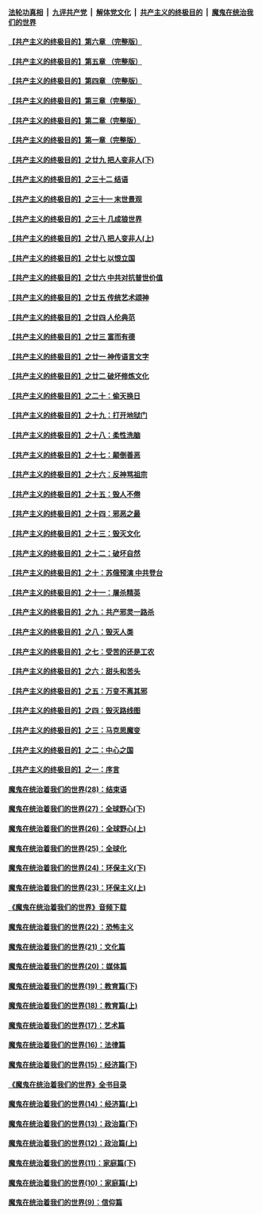 

####  [法轮功真相](../../../../basic/blob/master/README.md?t=05111102) &nbsp;|&nbsp; [九评共产党](../../../../9ping.md/blob/master/README.md?t=05111102) &nbsp;|&nbsp; [解体党文化](../../../../jtdwh.md/blob/master/README.md?t=05111102)  &nbsp;|&nbsp; [共产主义的终极目的](../../../../gczydzjmd.md/blob/master/README.md?t=05111102) &nbsp;|&nbsp; [魔鬼在统治我们的世界](../../../../mgztzwmdsj.md/blob/master/README.md?t=05111102) 

#### [【共产主义的终极目的】第六章 （完整版）](../pages/nsc422/n11428913.md?t=05111102) 

#### [【共产主义的终极目的】第五章 （完整版）](../pages/nsc422/n11428912.md?t=05111102) 

#### [【共产主义的终极目的】第四章 （完整版）](../pages/nsc422/n11428907.md?t=05111102) 

#### [【共产主义的终极目的】第三章（完整版）](../pages/nsc422/n11428848.md?t=05111102) 

#### [【共产主义的终极目的】第二章（完整版）](../pages/nsc422/n11428831.md?t=05111102) 

#### [【共产主义的终极目的】第一章（完整版）](../pages/nsc422/n11417651.md?t=05111102) 

#### [【共产主义的终极目的】之廿九 把人变非人(下)](../pages/nsc422/n11344140.md?t=05111102) 

#### [【共产主义的终极目的】之三十二 结语](../pages/nsc422/n11360535.md?t=05111102) 

#### [【共产主义的终极目的】之三十一 末世景观](../pages/nsc422/n11351129.md?t=05111102) 

#### [【共产主义的终极目的】之三十 几成狼世界](../pages/nsc422/n11348280.md?t=05111102) 

#### [【共产主义的终极目的】之廿八 把人变非人(上)](../pages/nsc422/n11340492.md?t=05111102) 

#### [【共产主义的终极目的】之廿七 以恨立国](../pages/nsc422/n11336944.md?t=05111102) 

#### [【共产主义的终极目的】之廿六 中共对抗普世价值](../pages/nsc422/n11324785.md?t=05111102) 

#### [【共产主义的终极目的】之廿五 传统艺术颂神](../pages/nsc422/n11296396.md?t=05111102) 

#### [【共产主义的终极目的】之廿四 人伦典范](../pages/nsc422/n11296397.md?t=05111102) 

#### [【共产主义的终极目的】之廿三 富而有德](../pages/nsc422/n11283598.md?t=05111102) 

#### [【共产主义的终极目的】之廿一 神传语言文字](../pages/nsc422/n11263265.md?t=05111102) 

#### [【共产主义的终极目的】之廿二 破坏修炼文化](../pages/nsc422/n11245728.md?t=05111102) 

#### [【共产主义的终极目的】之二十：偷天换日](../pages/nsc422/n11238846.md?t=05111102) 

#### [【共产主义的终极目的】之十九：打开地狱门](../pages/nsc422/n11206376.md?t=05111102) 

#### [【共产主义的终极目的】之十八：柔性洗脑](../pages/nsc422/n11199994.md?t=05111102) 

#### [【共产主义的终极目的】之十七：颠倒善恶](../pages/nsc422/n11179782.md?t=05111102) 

#### [【共产主义的终极目的】之十六：反神骂祖宗](../pages/nsc422/n11166798.md?t=05111102) 

#### [【共产主义的终极目的】之十五：毁人不倦](../pages/nsc422/n11166792.md?t=05111102) 

#### [【共产主义的终极目的】之十四：邪恶之最](../pages/nsc422/n11150249.md?t=05111102) 

#### [【共产主义的终极目的】之十三：毁灭文化](../pages/nsc422/n11135227.md?t=05111102) 

#### [【共产主义的终极目的】之十二：破坏自然](../pages/nsc422/n11135214.md?t=05111102) 

#### [【共产主义的终极目的】之十：苏俄预演 中共登台](../pages/nsc422/n11118424.md?t=05111102) 

#### [【共产主义的终极目的】之十一：屠杀精英](../pages/nsc422/n11118442.md?t=05111102) 

#### [【共产主义的终极目的】之九：共产邪灵一路杀](../pages/nsc422/n11114139.md?t=05111102) 

#### [【共产主义的终极目的】之八：毁灭人类](../pages/nsc422/n11108503.md?t=05111102) 

#### [【共产主义的终极目的】之七：受苦的还是工农](../pages/nsc422/n11101809.md?t=05111102) 

#### [【共产主义的终极目的】之六：甜头和苦头](../pages/nsc422/n11096971.md?t=05111102) 

#### [【共产主义的终极目的】之五：万变不离其邪](../pages/nsc422/n11091285.md?t=05111102) 

#### [【共产主义的终极目的】之四：毁灭路线图](../pages/nsc422/n11086284.md?t=05111102) 

#### [【共产主义的终极目的】之三：马克思魔变](../pages/nsc422/n11061941.md?t=05111102) 

#### [【共产主义的终极目的】之二：中心之国](../pages/nsc422/n11047728.md?t=05111102) 

#### [【共产主义的终极目的】之一：序言](../pages/nsc422/n11086077.md?t=05111102) 

#### [魔鬼在统治着我们的世界(28)：结束语](../pages/nsc422/n10936246.md?t=05111102) 

#### [魔鬼在统治着我们的世界(27)：全球野心(下)](../pages/nsc422/n10928319.md?t=05111102) 

#### [魔鬼在统治着我们的世界(26)：全球野心(上)](../pages/nsc422/n10900318.md?t=05111102) 

#### [魔鬼在统治着我们的世界(25)：全球化](../pages/nsc422/n10788205.md?t=05111102) 

#### [魔鬼在统治着我们的世界(24)：环保主义(下)](../pages/nsc422/n10695307.md?t=05111102) 

#### [魔鬼在统治着我们的世界(23)：环保主义(上)](../pages/nsc422/n10688613.md?t=05111102) 

#### [《魔鬼在统治着我们的世界》音频下载](../pages/nsc422/n10635553.md?t=05111102) 

#### [魔鬼在统治着我们的世界(22)：恐怖主义](../pages/nsc422/n10614727.md?t=05111102) 

#### [魔鬼在统治着我们的世界(21)：文化篇](../pages/nsc422/n10597706.md?t=05111102) 

#### [魔鬼在统治着我们的世界(20)：媒体篇](../pages/nsc422/n10586579.md?t=05111102) 

#### [魔鬼在统治着我们的世界(19)：教育篇(下)](../pages/nsc422/n10564808.md?t=05111102) 

#### [魔鬼在统治着我们的世界(18)：教育篇(上)](../pages/nsc422/n10526970.md?t=05111102) 

#### [魔鬼在统治着我们的世界(17)：艺术篇](../pages/nsc422/n10499093.md?t=05111102) 

#### [魔鬼在统治着我们的世界(16)：法律篇](../pages/nsc422/n10485969.md?t=05111102) 

#### [魔鬼在统治着我们的世界(15)：经济篇(下)](../pages/nsc422/n10469975.md?t=05111102) 

#### [《魔鬼在统治着我们的世界》全书目录](../pages/nsc422/n10464261.md?t=05111102) 

#### [魔鬼在统治着我们的世界(14)：经济篇(上)](../pages/nsc422/n10457370.md?t=05111102) 

#### [魔鬼在统治着我们的世界(13)：政治篇(下)](../pages/nsc422/n10448270.md?t=05111102) 

#### [魔鬼在统治着我们的世界(12)：政治篇(上)](../pages/nsc422/n10444576.md?t=05111102) 

#### [魔鬼在统治着我们的世界(11)：家庭篇(下)](../pages/nsc422/n10440961.md?t=05111102) 

#### [魔鬼在统治着我们的世界(10)：家庭篇(上)](../pages/nsc422/n10435448.md?t=05111102) 

#### [魔鬼在统治着我们的世界(9)：信仰篇](../pages/nsc422/n10432159.md?t=05111102) 

